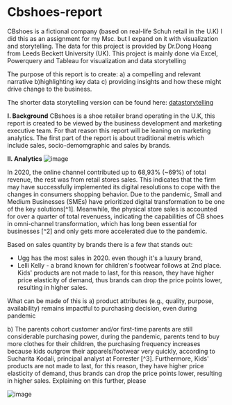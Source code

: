 # Cbshoes-report
CBshoes is a fictional company (based on real-life Schuh retail in the U.K) I did this as an assignment for my Msc. but I expand on it with visualization and storytelling. The data for this project is provided by Dr.Dong Hoang from Leeds Beckett University (UK). This project is mainly done via Excel, Powerquery and Tableau for visualization and data storytelling

The purpose of this report is to create: a) a compelling and relevant narrative b)highlighting key data c) providing insights and how these might drive change to the business.

The shorter data storytelling version can be found here: [datastorytelling](https://public.tableau.com/views/cbshoes/website-session-and-users?:language=en-GB&:display_count=n&:origin=viz_share_link)

**I. Background** 
CBshoes is a shoe retailer brand operating in the U.K, this report is created to be viewed by the business development and marketing executive team. For that reason this report will be leaning on marketing analytics. The first part of the report is about traditional metris which include sales, socio-demomgraphic and sales by brands. 


**II. Analytics**
![image](https://user-images.githubusercontent.com/125301325/226138639-1a4341cb-61d2-4116-9616-908d17aa9aca.png)

In 2020, the online channel contributed up to 68,93% (~69%) of total revenue, the  rest was from retail stores sales. This indicates that the firm may have successfully 
implemented its digital resolutions to cope with the changes in consumers shopping behavior. Due to the pandemic, Small and Medium Businesses (SMEs) have  prioritized digital transformation to be one of the key solutions[^1].
Meanwhile, the physical store sales is accounted for over a quarter of total revenuess, indicating the capabilities of CB shoes in omni-channel transformation, which has long been essential for businesses [^2] and only gets more accelerated due to the pandemic. 

Based on sales quantity by brands there is a few that stands out:
- Ugg has the most sales in 2020. even though it's  a luxury brand, 
- Lelli Kelly - a brand known for  children's footwear follows at 2nd place. Kids' products are not made to last, for this reason, they have higher price elasticity 
of demand, thus brands can drop the price points lower, resulting in higher sales. 

What can be made of this is a) product attributes (e.g., quality, purpose, availability) remains impactful to purchasing decision, even during pandemic

b) The parents cohort customer and/or first-time parents are still considerable purchasing power, during the pandemic, parents tend to 
buy more clothes for their children, the purchasing frequency increases because kids outgrow their apparels/footwear very quickly, according to Sucharita Kodali, principal analyst at Forrester [^3]. Furthermore, Kids' products are not made to last, for this reason, they have higher price elasticity of demand, thus brands can drop the price points lower, resulting in higher sales. Explaining on this further, please

![image](https://user-images.githubusercontent.com/125301325/226140407-d50bb2ad-8ea2-4eb7-8f97-3b6b4538c4a6.png)


